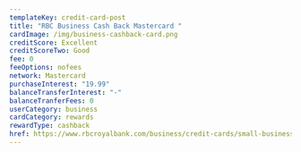 ```yaml
---
templateKey: credit-card-post
title: "RBC Business Cash Back Mastercard "
cardImage: /img/business-cashback-card.png
creditScore: Excellent
creditScoreTwo: Good
fee: 0
feeOptions: nofees
network: Mastercard
purchaseInterest: "19.99"
balanceTransferInterest: "-"
balanceTranferFees: 0
userCategory: business
cardCategory: rewards
rewardType: cashback
href: https://www.rbcroyalbank.com/business/credit-cards/small-business-credit-cards/business-cash-back-mastercard.html
---
```

